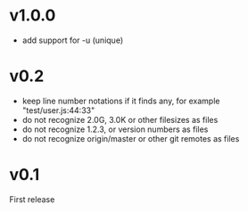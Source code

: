# v1.0.0

- add support for -u (unique)

# v0.2

- keep line number notations if it finds any, for example "test/user.js:44:33"
- do not recognize 2.0G, 3.0K or other filesizes as files
- do not recognize 1.2.3, or version numbers as files
- do not recognize origin/master or other git remotes as files

# v0.1

First release
